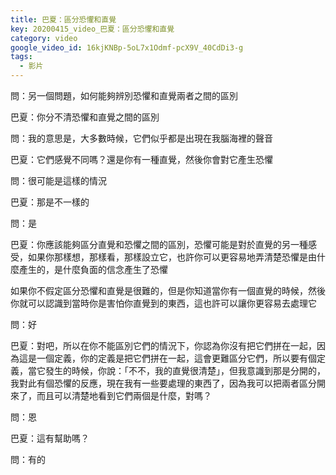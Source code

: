```yaml
---
title: 巴夏：區分恐懼和直覺
key: 20200415_video_巴夏：區分恐懼和直覺
category: video
google_video_id: 16kjKNBp-5oL7x1Odmf-pcX9V_40CdDi3-g
tags:
  - 影片
---
```


問：另一個問題，如何能夠辨別恐懼和直覺兩者之間的區別

巴夏：你分不清恐懼和直覺之間的區別

問：我的意思是，大多數時候，它們似乎都是出現在我腦海裡的聲音

巴夏：它們感覺不同嗎？還是你有一種直覺，然後你會對它產生恐懼

問：很可能是這樣的情況

巴夏：那是不一樣的

問：是

巴夏：你應該能夠區分直覺和恐懼之間的區別，恐懼可能是對於直覺的另一種感受，如果你那樣想，那樣看，那樣設立它，也許你可以更容易地弄清楚恐懼是由什麼產生的，是什麼負面的信念產生了恐懼

如果你不假定區分恐懼和直覺是很難的，但是你知道當你有一個直覺的時候，然後你就可以認識到當時你是害怕你直覺到的東西，這也許可以讓你更容易去處理它

問：好

巴夏：對吧，所以在你不能區別它們的情況下，你認為你沒有把它們拼在一起，因為這是一個定義，你的定義是把它們拼在一起，這會更難區分它們，所以要有個定義，當它發生的時候，你說：「不不，我的直覺很清楚」，但我意識到那是分開的，我對此有個恐懼的反應，現在我有一些要處理的東西了，因為我可以把兩者區分開來了，而且可以清楚地看到它們兩個是什麼，對嗎？

問：恩

巴夏：這有幫助嗎？

問：有的
